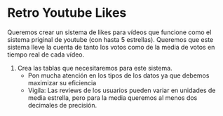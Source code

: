 
# Retro Youtube Likes

Queremos crear un sistema de likes para vídeos que funcione como el sistema priginal de youtube (con hasta 5 estrellas). Queremos que este sistema lleve la cuenta de tanto los votos como de la media de votos en tiempo real de cada vídeo.

1. Crea las tablas que necesitaremos para este sistema.
    - Pon mucha atención en los tipos de los datos ya que debemos maximizar su eficiencia
    - Vigila: Las reviews de los usuarios pueden variar en unidades de media estrella, pero para la media queremos al menos dos decimales de precisión.